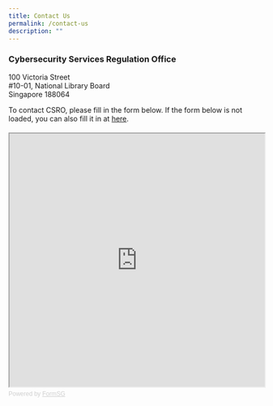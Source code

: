 ```yaml
---
title: Contact Us
permalink: /contact-us
description: ""
---
```


### Cybersecurity Services Regulation Office
100 Victoria Street
<br>#10-01, National Library Board
<br>Singapore 188064

To contact CSRO, please fill in the form below. If the form below is not loaded, you can also fill it in at <a href="https://form.gov.sg/62271c618eac560016a163de">here</a>.</div>

<div style="font-family:Sans-Serif;font-size:15px;color:#000;opacity:0.9;padding-top:5px;padding-bottom:8px">

<!-- Change the width and height values to suit you best -->
<iframe id="iframe" src="https://form.gov.sg/62271c618eac560016a163de" style="width:100%;height:500px"></iframe>

<div style="font-family:Sans-Serif;font-size:12px;color:#999;opacity:0.5;padding-top:5px">Powered by <a href="https://form.gov.sg" style="color: #999">FormSG</a></div>